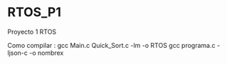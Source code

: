 # RTOS_P1
Proyecto 1 RTOS

Como compilar : gcc Main.c Quick_Sort.c -lm -o RTOS
gcc programa.c -ljson-c -o nombrex

